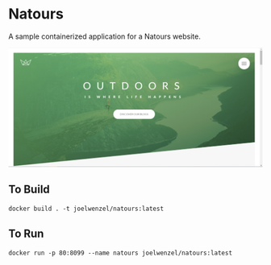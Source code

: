 # Natours

A sample containerized application for a Natours website.

![Site Splash](splash.png)
## To Build
```
docker build . -t joelwenzel/natours:latest
```
## To Run
```
docker run -p 80:8099 --name natours joelwenzel/natours:latest
```
